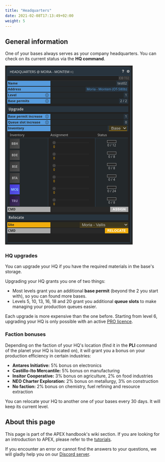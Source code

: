 ```yaml
---
title: "Headquarters"
date: 2021-02-08T17:13:49+02:00
weight: 5
---
```


## General information

One of your bases always serves as your company headquarters. You can check on its current status via the **HQ command**.

![HQ](HQ.png)

### HQ upgrades

You can upgrade your HQ if you have the required materials in the base's storage.

Upgrading your HQ grants you one of two things:
* Most levels grant you an additional **base permit** (beyond the 2 you start with), so you can found more bases.
* Levels 5, 10, 13, 16, 18 and 20 grant you additional **queue slots** to make managing your production queues easier.

Each upgrade is more expensive than the one before. Starting from level 6, upgrading your HQ is only possible with an active [PRO licence](../../wiki/pro-licence).

### Faction bonuses

Depending on the faction of your HQ's location (find it in the **PLI** command of the planet your HQ is located on), it will grant you a bonus on your production efficiency in certain industries:
* **Antares Initiative:** 5% bonus on electronics
* **Castillo-Ito Mercantile:** 5% bonus on manufacturing
* **Insitor Cooperative:** 3% bonus on agriculture, 2% on food industries
* **NEO Charter Exploration:** 2% bonus on metallurgy, 3% on construction
* **No faction:** 2% bonus on chemistry, fuel refining and resource extraction

You can relocate your HQ to another one of your bases every 30 days. It will keep its current level.

## About this page

This page is part of the APEX handbook's wiki section. If you are looking for an introduction to APEX, please refer to the [tutorials](../../tutorials).

If you encounter an error or cannot find the answers to your questions, we will gladly help you on our [Discord server](https://discordapp.com/invite/G7gj7PT).
